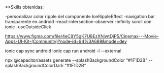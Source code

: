 **Skills obtenidas:

-personalizar color ripple del componente IonRippleEffect
-navigation bar transparente en android
-react-intersection-observer
-infinity scroll con ionic
-useOutsideClick


https://www.figma.com/file/4eC8Y5gK7U8EzXNlwtDjP5/Cinemax---Movie-Apps-UI-Kit-(Community)?node-id=94%3A689&mode=dev

ionic cap sync android
ionic cap run android -l --external

npx @capacitor/assets generate --splashBackgroundColor "#1F1D2B" --splashBackgroundColorDark "#1F1D2B"
